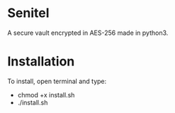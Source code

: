 # Senitel
A secure vault encrypted in AES-256 made in python3.

# Installation
To install, open terminal and type:
* chmod +x install.sh
* ./install.sh
